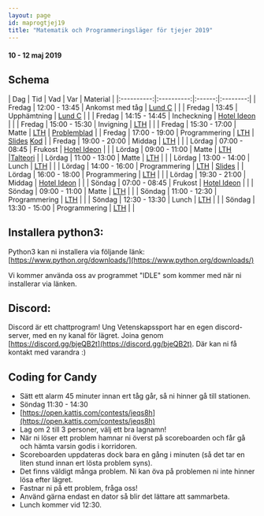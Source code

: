 ```yaml
---
layout: page
id: maprogtjej19
title: "Matematik och Programmeringsläger för tjejer 2019"
---
```


#### 10 - 12 maj 2019

## Schema

| Dag        | Tid       | Vad   | Var     | Material |
|:----------:|:----------:|:------:|:--------:|
| Fredag | 12:00 - 13:45 | Ankomst med tåg | [Lund C](https://goo.gl/maps/e2wLFsP6aU9Vwi2y9) | |
| Fredag | 13:45         | Upphämtning | [Lund C](https://goo.gl/maps/e2wLFsP6aU9Vwi2y9) | |
| Fredag | 14:15 - 14:45 | Incheckning | [Hotel Ideon](https://goo.gl/maps/dWF3aWSMbTYYaRqYA) | |
| Fredag | 15:00 - 15:30 | Invigning | [LTH](https://goo.gl/maps/xfdAj8oKQwieeJtTA) | |
| Fredag | 15:30 - 17:00 | Matte | [LTH](https://goo.gl/maps/xfdAj8oKQwieeJtTA) | [Problemblad](/assets/201905/Problemlosning-Forelasning-1.pdf) |
| Fredag | 17:00 - 19:00 | Programmering | [LTH](https://goo.gl/maps/xfdAj8oKQwieeJtTA) | [Slides](https://docs.google.com/presentation/d/1cny5LYP0HtL2TGslr_ZBUxCxvYSomZDTQLzeh7Ap5S0/edit?usp=sharing) [Kod](/events/maprogtjej19/prog1_gr1) |
| Fredag | 19:00 - 20:00 | Middag | [LTH](https://goo.gl/maps/xfdAj8oKQwieeJtTA) | |
| Lördag | 07:00 - 08:45 | Frukost | [Hotel Ideon](https://goo.gl/maps/dWF3aWSMbTYYaRqYA) | |
| Lördag | 09:00 - 11:00 | Matte | [LTH](https://goo.gl/maps/xfdAj8oKQwieeJtTA) |[Talteori](/assets/201905/Problemblad-Talteori-1.pdf) |
| Lördag | 11:00 - 13:00 | Matte | [LTH](https://goo.gl/maps/xfdAj8oKQwieeJtTA) | |
| Lördag | 13:00 - 14:00 | Lunch | [LTH](https://goo.gl/maps/xfdAj8oKQwieeJtTA) | |
| Lördag | 14:00 - 16:00 | Programmering | [LTH](https://goo.gl/maps/xfdAj8oKQwieeJtTA) | [Slides](https://docs.google.com/presentation/d/16ZqnIzlDkZx3UAWqDgBsVOU8wsGIR382HlvH6vKCdek/edit#slide=id.p1) |
| Lördag | 16:00 - 18:00 | Programmering | [LTH](https://goo.gl/maps/xfdAj8oKQwieeJtTA) | |
| Lördag | 19:30 - 21:00 | Middag | [Hotel Ideon](https://goo.gl/maps/dWF3aWSMbTYYaRqYA) | |
| Söndag | 07:00 - 08:45 | Frukost | [Hotel Ideon](https://goo.gl/maps/dWF3aWSMbTYYaRqYA) | |
| Söndag | 09:00 - 11:00 | Matte | [LTH](https://goo.gl/maps/xfdAj8oKQwieeJtTA) | |
| Söndag | 11:00 - 12:30 | Programmering | [LTH](https://goo.gl/maps/xfdAj8oKQwieeJtTA) | |
| Söndag | 12:30 - 13:30 | Lunch | [LTH](https://goo.gl/maps/xfdAj8oKQwieeJtTA) | |
| Söndag | 13:30 - 15:00 | Programmering | [LTH](https://goo.gl/maps/xfdAj8oKQwieeJtTA) | |

## Installera python3:
Python3 kan ni installera via följande länk:
[https://www.python.org/downloads/](https://www.python.org/downloads/)

Vi kommer använda oss av programmet "IDLE" som kommer med när ni installerar via länken.

## Discord:
Discord är ett chattprogram! Ung Vetenskapssport har en egen discord-server, med en ny kanal för lägret. Joina genom [https://discord.gg/bjeQB2t](https://discord.gg/bjeQB2t). Där kan ni få kontakt med varandra :)

## Coding for Candy
- Sätt ett alarm 45 minuter innan ert tåg går, så ni hinner gå till stationen.
- Söndag 11:30 - 14:30
- [https://open.kattis.com/contests/jeqs8h](https://open.kattis.com/contests/jeqs8h)
- Lag om 2 till 3 personer, välj ett bra lagnamn!
- När ni löser ett problem hamnar ni överst på scoreboarden och får gå och hämta varsin godis i korridoren.
- Scoreboarden uppdateras dock bara en gång i minuten (så det tar en liten stund innan ert lösta problem syns). 
- Det finns väldigt många problem. Ni kan öva på problemen ni inte hinner lösa efter lägret.
- Fastnar ni på ett problem, fråga oss!
- Använd gärna endast en dator så blir det lättare att sammarbeta.
- Lunch kommer vid 12:30.
